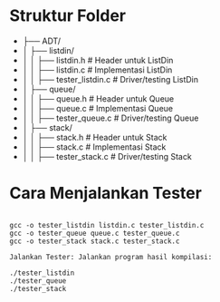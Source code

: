 # Struktur Folder

- ├── ADT/
- │   ├── listdin/
- │   │   ├── listdin.h   # Header untuk ListDin
- │   │   ├── listdin.c   # Implementasi ListDin
- │   │   ├── tester_listdin.c    # Driver/testing ListDin
- │   ├── queue/
- │   │   ├── queue.h     # Header untuk Queue
- │   │   ├── queue.c     # Implementasi Queue
- │  │   ├── tester_queue.c    # Driver/testing Queue
- │   ├── stack/
- │   │   ├── stack.h     # Header untuk Stack
- │   │   ├── stack.c     # Implementasi Stack
- │   │   ├── tester_stack.c    # Driver/testing Stack

# Cara Menjalankan Tester

```Kompilasi Tester: Pastikan Anda berada di folder src/ADT. Gunakan perintah berikut untuk setiap tester:

gcc -o tester_listdin listdin.c tester_listdin.c
gcc -o tester_queue queue.c tester_queue.c
gcc -o tester_stack stack.c tester_stack.c

Jalankan Tester: Jalankan program hasil kompilasi:

./tester_listdin
./tester_queue
./tester_stack
